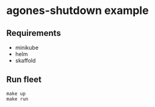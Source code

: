 # agones-shutdown example

## Requirements

- minikube
- helm
- skaffold

## Run fleet

```
make up
make run
```

